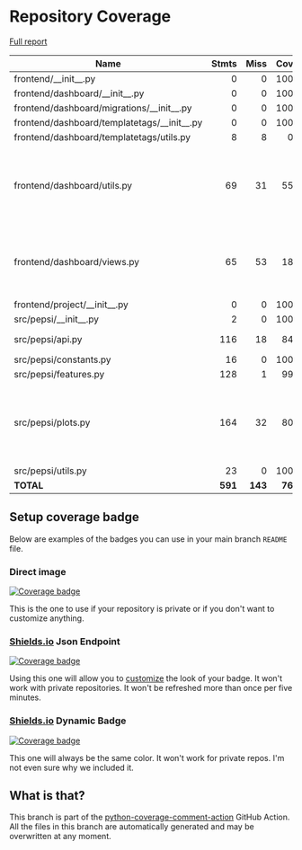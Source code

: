 # Repository Coverage

[Full report](https://htmlpreview.github.io/?https://github.com/ronjakrg/thesis-pepsi-package/blob/python-coverage-comment-action-data/htmlcov/index.html)

| Name                                            |    Stmts |     Miss |   Cover |   Missing |
|------------------------------------------------ | -------: | -------: | ------: | --------: |
| frontend/\_\_init\_\_.py                        |        0 |        0 |    100% |           |
| frontend/dashboard/\_\_init\_\_.py              |        0 |        0 |    100% |           |
| frontend/dashboard/migrations/\_\_init\_\_.py   |        0 |        0 |    100% |           |
| frontend/dashboard/templatetags/\_\_init\_\_.py |        0 |        0 |    100% |           |
| frontend/dashboard/templatetags/utils.py        |        8 |        8 |      0% |      1-16 |
| frontend/dashboard/utils.py                     |       69 |       31 |     55% |78-87, 98-121, 131, 133, 142-143 |
| frontend/dashboard/views.py                     |       65 |       53 |     18% |23-103, 107-108, 116-120 |
| frontend/project/\_\_init\_\_.py                |        0 |        0 |    100% |           |
| src/pepsi/\_\_init\_\_.py                       |        2 |        0 |    100% |           |
| src/pepsi/api.py                                |      116 |       18 |     84% |   271-306 |
| src/pepsi/constants.py                          |       16 |        0 |    100% |           |
| src/pepsi/features.py                           |      128 |        1 |     99% |       238 |
| src/pepsi/plots.py                              |      164 |       32 |     80% |121-186, 304, 308, 314, 345, 351 |
| src/pepsi/utils.py                              |       23 |        0 |    100% |           |
|                                       **TOTAL** |  **591** |  **143** | **76%** |           |


## Setup coverage badge

Below are examples of the badges you can use in your main branch `README` file.

### Direct image

[![Coverage badge](https://raw.githubusercontent.com/ronjakrg/thesis-pepsi-package/python-coverage-comment-action-data/badge.svg)](https://htmlpreview.github.io/?https://github.com/ronjakrg/thesis-pepsi-package/blob/python-coverage-comment-action-data/htmlcov/index.html)

This is the one to use if your repository is private or if you don't want to customize anything.

### [Shields.io](https://shields.io) Json Endpoint

[![Coverage badge](https://img.shields.io/endpoint?url=https://raw.githubusercontent.com/ronjakrg/thesis-pepsi-package/python-coverage-comment-action-data/endpoint.json)](https://htmlpreview.github.io/?https://github.com/ronjakrg/thesis-pepsi-package/blob/python-coverage-comment-action-data/htmlcov/index.html)

Using this one will allow you to [customize](https://shields.io/endpoint) the look of your badge.
It won't work with private repositories. It won't be refreshed more than once per five minutes.

### [Shields.io](https://shields.io) Dynamic Badge

[![Coverage badge](https://img.shields.io/badge/dynamic/json?color=brightgreen&label=coverage&query=%24.message&url=https%3A%2F%2Fraw.githubusercontent.com%2Fronjakrg%2Fthesis-pepsi-package%2Fpython-coverage-comment-action-data%2Fendpoint.json)](https://htmlpreview.github.io/?https://github.com/ronjakrg/thesis-pepsi-package/blob/python-coverage-comment-action-data/htmlcov/index.html)

This one will always be the same color. It won't work for private repos. I'm not even sure why we included it.

## What is that?

This branch is part of the
[python-coverage-comment-action](https://github.com/marketplace/actions/python-coverage-comment)
GitHub Action. All the files in this branch are automatically generated and may be
overwritten at any moment.